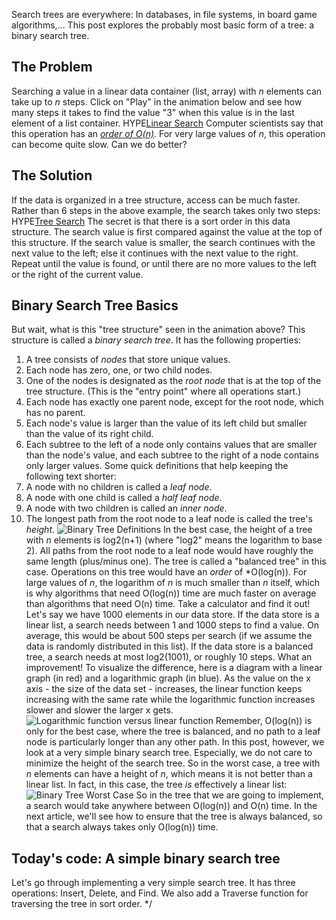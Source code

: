 Search trees are everywhere: In databases, in file systems, in board game algorithms,... This post explores the probably most basic form of a tree: a binary search tree.
<!--more-->
## The Problem
Searching a value in a linear data container (list, array) with *n* elements can take up to *n* steps. Click on "Play" in the animation below and see how many steps it takes to find the value "3" when this value is in the last element of a list container.
HYPE[Linear Search](LinearSearch.html)
Computer scientists say that this operation has an [*order of O(n)*](https://en.wikipedia.org/wiki/Big_O_notation). For very large values of *n*, this operation can become quite slow. Can we do better?
## The Solution
If the data is organized in a tree structure, access can be much faster. Rather than 6 steps in the above example, the search takes only two steps:
HYPE[Tree Search](TreeSearch.html)
The secret is that there is a sort order in this data structure. The search value is first compared against the value at the top of this structure. If the search value is smaller, the search continues with the next value to the left; else it continues with the next value to the right. Repeat until the value is found, or until there are no more values to the left or the right of the current value.
## Binary Search Tree Basics
But wait, what is this "tree structure" seen in the animation above? This structure is called a *binary search tree*. It has the following properties:
1. A tree consists of *nodes* that store unique values.
2. Each node has zero, one, or two child nodes.
3. One of the nodes is designated as the *root node* that is at the top of the tree structure. (This is the "entry point" where all operations start.)
3. Each node has exactly one parent node, except for the root node, which has no parent.
4. Each node's value is larger than the value of its left child but smaller than the value of its right child.
5. Each subtree to the left of a node only contains values that are smaller than the node's value, and each subtree to the right of a node contains only larger values.
Some quick definitions that help keeping the following text shorter:
1. A node with no children is called a *leaf node*.
2. A node with one child is called a *half leaf node*.
3. A node with two children is called an *inner node*.
4. The longest path from the root node to a leaf node is called the tree's *height*.
![Binary Tree Definitions](BinTreeDef.png)
In the best case, the height of a tree with *n* elements is log2(n+1) (where "log2" means the logarithm to base 2). All paths from the root node to a leaf node would have roughly the same length (plus/minus one). The tree is called a "balanced tree" in this case. Operations on this tree would have an *order* of *O(log(n)).
For large values of *n*, the logarithm of *n* is much smaller than *n* itself, which is why algorithms that need O(log(n)) time are much faster on average than algorithms that need O(n) time.
Take a calculator and find it out!
Let's say we have 1000 elements in our data store.
If the data store is a linear list, a search needs between 1 and 1000 steps to find a value. On average, this would be about 500 steps per search (if we assume the data is randomly distributed in this list).
If the data store is a balanced tree, a search needs at most log2(1001), or roughly 10 steps. What an improvement!
To visualize the difference, here is a diagram with a linear graph (in red) and a logarithmic graph (in blue). As the value on the x axis - the size of the data set - increases, the linear function keeps increasing with the same rate while the logarithmic function increases slower and slower the larger x gets.
![Logarithmic function versus linear function](logVsLinear.png)
Remember, O(log(n)) is only for the best case, where the tree is balanced, and no path to a leaf node is particularly longer than any other path.
In this post, however, we look at a very simple binary search tree. Especially, we do not care to minimize the height of the search tree. So in the worst case, a tree with *n* elements can have a height of *n*, which means it is not better than a linear list. In fact, in this case, the tree *is* effectively a linear list:
![Binary Tree Worst Case](BinTreeWorstCase.png)
So in the tree that we are going to implement, a search would take anywhere between O(log(n)) and O(n) time. In the next article, we'll see how to ensure that the tree is always balanced, so that a search always takes only O(log(n)) time.
## Today's code: A simple binary search tree
Let's go through implementing a very simple search tree. It has three operations: Insert, Delete, and Find. We also add a Traverse function for traversing the tree in sort order.
*/
